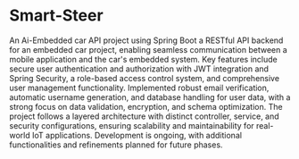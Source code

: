 # Smart-Steer
An Ai-Embedded car API project using Spring Boot
a RESTful API backend for an embedded car project, enabling seamless communication between a mobile application and the car's embedded system. Key features include secure user authentication and authorization with JWT integration and Spring Security, a role-based access control system, and comprehensive user management functionality. Implemented robust email verification, automatic username generation, and database handling for user data, with a strong focus on data validation, encryption, and schema optimization. The project follows a layered architecture with distinct controller, service, and security configurations, ensuring scalability and maintainability for real-world IoT applications. Development is ongoing, with additional functionalities and refinements planned for future phases.

